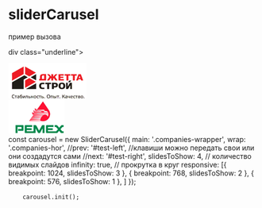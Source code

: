 # sliderCarusel
пример вызова

div class="underline"></div>
            <div class="companies-wrapper">
                <div class="companies-hor">
                    <div class="companies-hor-item"><img src="images/companies/companies-1.png" alt=""></div>
                    <!--....
                  .....-->
                    <div class="companies-hor-item"><img src="images/companies/companies-7.png" alt=""></div>
                </div>
            </div>
              <!-- <button id="test-left"> < </button>
            <button id="test-right"> > </button>-->
    const carousel = new SliderCarusel({
            main: '.companies-wrapper',
            wrap: '.companies-hor',
            //prev: '#test-left', //клавиши можно передать свои или они создадутся сами
            //next: '#test-right',
            slidesToShow: 4, // количество видимых слайдов
            infinity: true, // прокрутка в круг
            responsive: [{
                breakpoint: 1024,
                slidesToShow: 3
            }, {
                breakpoint: 768,
                slidesToShow: 2
            }, {
                breakpoint: 576,
                slidesToShow: 1
            }, ]
        });

        carousel.init();
